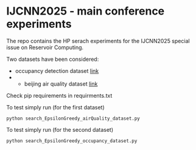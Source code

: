 # IJCNN2025 - main conference experiments

The repo contains the HP serach experiments for the IJCNN2025 special issue on Reservoir Computing.

Two datasets have been considered:
- occupancy detection dataset [link](https://archive.ics.uci.edu/dataset/357/occupancy+detection)
- - beijing air quality dataset [link](https://archive.ics.uci.edu/dataset/501/beijing+multi+site+air+quality+data)

Check pip requirements in requirments.txt

To test simply run (for the first dataset)
```
python search_EpsilonGreedy_airQuality_dataset.py
```
To test simply run (for the second dataset)
```
python search_EpsilonGreedy_occupancy_dataset.py
```

